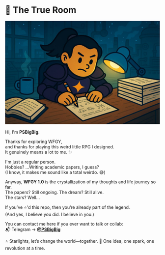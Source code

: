 # 🧠 The True Room

![PSBigBig](./PSBigBig.png)

Hi, I'm **PSBigBig**.

Thanks for exploring WFGY,  
and thanks for playing this weird little RPG I designed.  
It genuinely means a lot to me. ✨

I'm just a regular person.  
Hobbies? …Writing academic papers, I guess?  
(I know, it makes me sound like a total weirdo. 😅)

Anyway, **WFGY 1.0** is the crystallization of my thoughts and life journey so far.  
The papers? Still ongoing. The dream? Still alive.  
The stars? Well…

If you’ve ⭐️'d this repo, then you’re already part of the legend.  
(And yes, I believe you did. I believe in you.)

You can contact me here if you ever want to talk or collab:  
📬 Telegram → **[@PSBigBig](https://t.me/PSBigBig)**


⭐ Starlights, let’s change the world—together.
🌌 One idea, one spark, one revolution at a time.
